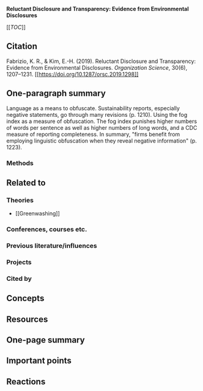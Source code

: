 **Reluctant Disclosure and Transparency: Evidence from Environmental Disclosures**

[[_TOC_]]

## Citation

Fabrizio, K. R., & Kim, E.-H. (2019). Reluctant Disclosure and Transparency: Evidence from Environmental Disclosures. *Organization Science*, 30(6), 1207–1231. [[https://doi.org/10.1287/orsc.2019.1298]]

## One-paragraph summary

Language as a means to obfuscate. Sustainability reports, especially negative statements, go through many revisions (p. 1210). Using the fog index as a measure of obfuscation. The fog index punishes higher numbers of words per sentence as well as higher numbers of long words, and a CDC measure of reporting completeness. In summary, "firms benefit from employing linguistic obfuscation when they reveal negative information" (p. 1223).

### Methods

## Related to

### Theories
* [[Greenwashing]]

### Conferences, courses etc.

### Previous literature/influences

### Projects

### Cited by

## Concepts

## Resources

## One-page summary

## Important points

## Reactions